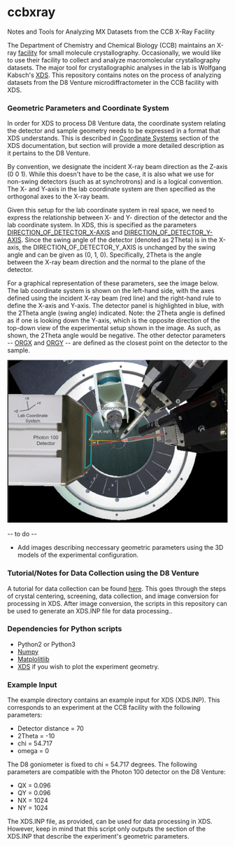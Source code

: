 # ccbxray
Notes and Tools for Analyzing MX Datasets from the CCB X-Ray Facility

The Department of Chemistry and Chemical Biology (CCB) maintains an X-ray [facility](https://chemistry.harvard.edu/pages/x-ray-laboratory) for small molecule crystallography.
Occasionally, we would like to use their facility to collect and analyze macromolecular crystallography datasets. 
The major tool for crystallographic analyses in the lab is Wolfgang Kabsch's [XDS](http://xds.mpimf-heidelberg.mpg.de/). 
This repository contains notes on the process of analyzing datasets from the D8 Venture microdiffractometer in the CCB facility with XDS. 

### Geometric Parameters and Coordinate System
In order for XDS to process D8 Venture data, the coordinate system relating the detector and sample geometry needs to be expressed in a format that XDS understands. 
This is described in [Coordinate Systems](http://xds.mpimf-heidelberg.mpg.de/html_doc/coordinate_systems.html) section of the XDS documentation, but section will provide
a more detailed description as it pertains to the D8 Venture. 

By convention, we designate the incident X-ray beam direction as the Z-axis (0 0 1). While this doesn't have to be the case, it is also what we use for non-swing detectors
(such as at synchrotrons) and is a logical convention. The X- and Y-axis in the lab coordinate system are then specified as the orthogonal axes to the X-ray beam.

Given this setup for the lab coordinate system in real space, we need to express the relationship between X- and Y- direction of the detector and the lab coordinate system. In
XDS, this is specified as the parameters [DIRECTION_OF_DETECTOR_X-AXIS](http://xds.mpimf-heidelberg.mpg.de/html_doc/xds_parameters.html#DIRECTION_OF_DETECTOR_X-AXIS=) and
[DIRECTION_OF_DETECTOR_Y-AXIS](http://xds.mpimf-heidelberg.mpg.de/html_doc/xds_parameters.html#DIRECTION_OF_DETECTOR_Y-AXIS=). Since the swing angle of the detector (denoted as
2Theta) is in the X-axis, the DIRECTION_OF_DETECTOR_Y_AXIS is unchanged by the swing angle and can be given as (0, 1, 0). Specifically, 2Theta is the angle between the X-ray beam
direction and the normal to the plane of the detector.

For a graphical representation of these parameters, see the image below. The lab coordinate system is shown on the left-hand side, with the axes defined using the incident X-ray
beam (red line) and the right-hand rule to define the X-axis and Y-axis. The detector panel is highlighted in blue, with the 2Theta angle (swing angle) indicated. Note: the 2Theta
angle is defined as if one is looking down the Y-axis, which is the opposite direction of the top-down view of the experimental setup shown in the image. As such, as shown, the 2Theta
angle would be negative. The other detector
parameters -- [ORGX](http://xds.mpimf-heidelberg.mpg.de/html_doc/xds_parameters.html#ORGX=) and [ORGY](http://xds.mpimf-heidelberg.mpg.de/html_doc/xds_parameters.html#ORGY=) -- are
defined as the closest point on the detector to the sample. 

![Experimental Setup](/tutorial/images/expt_coordinateSystem.png)

-- to do --
- Add images describing neccessary geometric parameters using the 3D models of the experimental configuration.

### Tutorial/Notes for Data Collection using the  D8 Venture
A tutorial for data collection can be found [here](/tutorial/tutorial.md). This goes through the steps of crystal centering, screening, data collection, and image conversion for
processing in XDS. After image conversion, the scripts in this repository can be used to generate an XDS.INP file for data processing..

### Dependencies for Python scripts
- Python2 or Python3
- [Numpy](http://www.numpy.org/)
- [Matplolitlib](https://matplotlib.org/)
- [XDS](http://xds.mpimf-heidelberg.mpg.de/) if you wish to plot the experiment geometry.

### Example Input
The example directory  contains an example input for XDS (XDS.INP). This corresponds to an experiment at the CCB facility with the following parameters:
- Detector distance = 70
- 2Theta = -10
- chi = 54.717
- omega = 0

The D8 goniometer is fixed to chi = 54.717 degrees. The following parameters are compatible with the Photon 100 detector on the D8 Venture:
- QX = 0.096
- QY = 0.096
- NX = 1024
- NY = 1024

The XDS.INP file, as provided, can be used for data processing in XDS. However, keep in mind that this script only
outputs the section of the XDS.INP that describe the experiment's geometric parameters.
